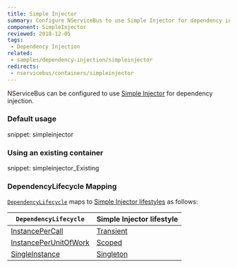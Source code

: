 ```yaml
---
title: Simple Injector
summary: Configure NServiceBus to use Simple Injector for dependency injection.
component: SimpleInjector
reviewed: 2018-12-05
tags:
 - Dependency Injection
related:
 - samples/dependency-injection/simpleinjector
redirects:
 - nservicebus/containers/simpleinjector
---
```



NServiceBus can be configured to use [Simple Injector](https://simpleinjector.org) for dependency injection.


### Default usage

snippet: simpleinjector


### Using an existing container

snippet: simpleinjector_Existing


### DependencyLifecycle Mapping

[`DependencyLifecycle`](/nservicebus/dependency-injection/) maps to [Simple Injector lifestyles](https://simpleinjector.readthedocs.io/en/latest/lifetimes.html) as follows:

| `DependencyLifecycle`                                                                                             | Simple Injector lifestyle                                                                                                        |
|-----------------------------------------------------------------------------------------------------------------|---------------------------------------------------------------------------------------------------------------------------|
| [InstancePerCall](/nservicebus/dependency-injection/-instance-per-call)                                | [Transient](https://simpleinjector.readthedocs.io/en/latest/lifetimes.html#transient)         |
| [InstancePerUnitOfWork](/nservicebus/dependency-injection/-instance-per-unit-of-work)                    | [Scoped](https://simpleinjector.readthedocs.io/en/latest/lifetimes.html#perexecutioncontextscope) |
| [SingleInstance](/nservicebus/dependency-injection/-single-instance)                                  | [Singleton](https://simpleinjector.readthedocs.io/en/latest/lifetimes.html#singleton)                          |